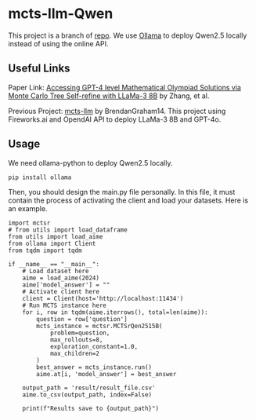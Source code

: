 # mcts-llm-Qwen
This project is a branch of [repo](https://github.com/BrendanGraham14/mcts-llm). We use [Ollama](https://github.com/ollama/ollama-python) to deploy Qwen2.5 locally instead of using the online API.

## Useful Links

Paper Link: [Accessing GPT-4 level Mathematical Olympiad Solutions via Monte Carlo Tree Self-refine with LLaMa-3 8B](https://arxiv.org/abs/2406.07394) by Zhang, et al.

Previous Project: [mcts-llm](https://github.com/BrendanGraham14/mcts-llm) by BrendanGraham14. This project using Fireworks.ai and OpendAI API to deploy LLaMa-3 8B and GPT-4o.

## Usage
We need ollama-python to deploy Qwen2.5 locally.
```
pip install ollama
```
Then, you should design the main.py file personally. In this file, it must contain the process of activating the client and load your datasets. Here is an example.
```
import mctsr
# from utils import load_dataframe
from utils import load_aime
from ollama import Client
from tqdm import tqdm

if __name__ == "__main__":
    # Load dataset here
    aime = load_aime(2024)
    aime['model_answer'] = ""
    # Activate client here
    client = Client(host='http://localhost:11434')
    # Run MCTS instance here
    for i, row in tqdm(aime.iterrows(), total=len(aime)):
        question = row['question']
        mcts_instance = mctsr.MCTSrQen2515B(
            problem=question,
            max_rollouts=8,
            exploration_constant=1.0,
            max_children=2
        )
        best_answer = mcts_instance.run()
        aime.at[i, 'model_answer'] = best_answer

    output_path = 'result/result_file.csv'
    aime.to_csv(output_path, index=False)

    print(f"Results save to {output_path}") 
```

